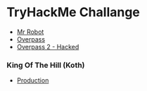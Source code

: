 # TryHackMe Challange 

- [Mr Robot](https://github.com/lodwig/TryHackMe/tree/main/MrRobot)
- [Overpass](https://github.com/lodwig/TryHackMe/tree/main/OverPass)
- [Overpass 2 - Hacked](https://github.com/lodwig/TryHackMe/tree/main/OverPass_2_Hacked)

### King Of The Hill (Koth)
- [Production](https://github.com/lodwig/TryHackMe/tree/main/Production)


